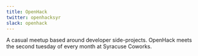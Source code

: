 ```yaml
---
title: OpenHack
twitter: openhacksyr
slack: openhack
---
```


A casual meetup based around developer side-projects. OpenHack meets the second tuesday of every month at Syracuse Coworks.
